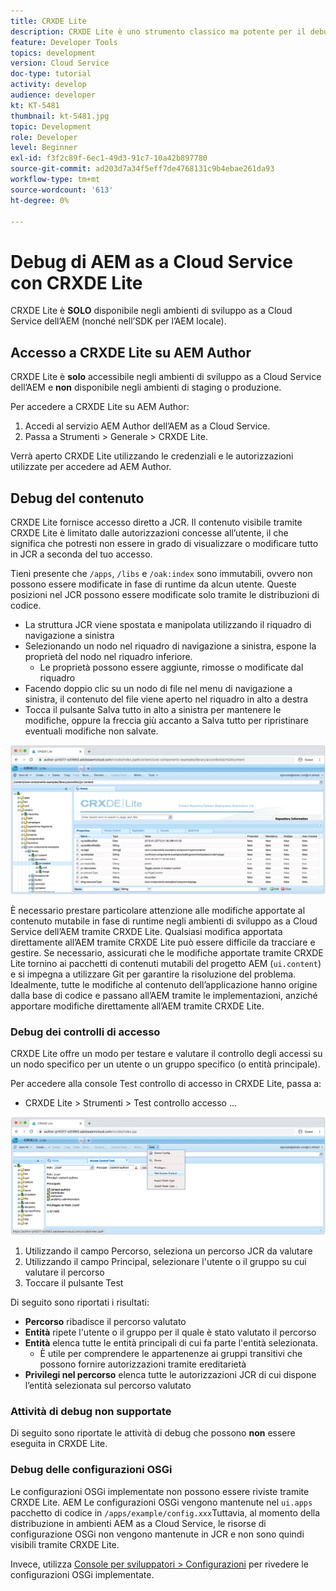 ```yaml
---
title: CRXDE Lite
description: CRXDE Lite è uno strumento classico ma potente per il debug degli ambienti di sviluppo as a Cloud Service dell’AEM. CRXDE Lite fornisce una suite di funzionalità che consente al debug di esaminare tutte le risorse e le proprietà, manipolare le parti mutabili del JCR e analizzare le autorizzazioni.
feature: Developer Tools
topics: development
version: Cloud Service
doc-type: tutorial
activity: develop
audience: developer
kt: KT-5481
thumbnail: kt-5481.jpg
topic: Development
role: Developer
level: Beginner
exl-id: f3f2c89f-6ec1-49d3-91c7-10a42b897780
source-git-commit: ad203d7a34f5eff7de4768131c9b4ebae261da93
workflow-type: tm+mt
source-wordcount: '613'
ht-degree: 0%

---
```


# Debug di AEM as a Cloud Service con CRXDE Lite

CRXDE Lite è __SOLO__ disponibile negli ambienti di sviluppo as a Cloud Service dell’AEM (nonché nell’SDK per l’AEM locale).

## Accesso a CRXDE Lite su AEM Author

CRXDE Lite è __solo__ accessibile negli ambienti di sviluppo as a Cloud Service dell’AEM e __non__ disponibile negli ambienti di staging o produzione.

Per accedere a CRXDE Lite su AEM Author:

1. Accedi al servizio AEM Author dell’AEM as a Cloud Service.
1. Passa a Strumenti > Generale > CRXDE Lite.

Verrà aperto CRXDE Lite utilizzando le credenziali e le autorizzazioni utilizzate per accedere ad AEM Author.

## Debug del contenuto

CRXDE Lite fornisce accesso diretto a JCR. Il contenuto visibile tramite CRXDE Lite è limitato dalle autorizzazioni concesse all’utente, il che significa che potresti non essere in grado di visualizzare o modificare tutto in JCR a seconda del tuo accesso.

Tieni presente che `/apps`, `/libs` e `/oak:index` sono immutabili, ovvero non possono essere modificate in fase di runtime da alcun utente. Queste posizioni nel JCR possono essere modificate solo tramite le distribuzioni di codice.

+ La struttura JCR viene spostata e manipolata utilizzando il riquadro di navigazione a sinistra
+ Selezionando un nodo nel riquadro di navigazione a sinistra, espone la proprietà del nodo nel riquadro inferiore.
   + Le proprietà possono essere aggiunte, rimosse o modificate dal riquadro
+ Facendo doppio clic su un nodo di file nel menu di navigazione a sinistra, il contenuto del file viene aperto nel riquadro in alto a destra
+ Tocca il pulsante Salva tutto in alto a sinistra per mantenere le modifiche, oppure la freccia giù accanto a Salva tutto per ripristinare eventuali modifiche non salvate.

![CRXDE Lite - Debug del contenuto](./assets/crxde-lite/debugging-content.png)

È necessario prestare particolare attenzione alle modifiche apportate al contenuto mutabile in fase di runtime negli ambienti di sviluppo as a Cloud Service dell’AEM tramite CRXDE Lite.
Qualsiasi modifica apportata direttamente all’AEM tramite CRXDE Lite può essere difficile da tracciare e gestire. Se necessario, assicurati che le modifiche apportate tramite CRXDE Lite tornino ai pacchetti di contenuti mutabili del progetto AEM (`ui.content`) e si impegna a utilizzare Git per garantire la risoluzione del problema. Idealmente, tutte le modifiche al contenuto dell’applicazione hanno origine dalla base di codice e passano all’AEM tramite le implementazioni, anziché apportare modifiche direttamente all’AEM tramite CRXDE Lite.

### Debug dei controlli di accesso

CRXDE Lite offre un modo per testare e valutare il controllo degli accessi su un nodo specifico per un utente o un gruppo specifico (o entità principale).

Per accedere alla console Test controllo di accesso in CRXDE Lite, passa a:

+ CRXDE Lite > Strumenti > Test controllo accesso ...

![CRXDE Lite - Test controllo accesso](./assets/crxde-lite/permissions__test-access-control.png)

1. Utilizzando il campo Percorso, seleziona un percorso JCR da valutare
1. Utilizzando il campo Principal, selezionare l&#39;utente o il gruppo su cui valutare il percorso
1. Toccare il pulsante Test

Di seguito sono riportati i risultati:

+ __Percorso__ ribadisce il percorso valutato
+ __Entità__ ripete l&#39;utente o il gruppo per il quale è stato valutato il percorso
+ __Entità__ elenca tutte le entità principali di cui fa parte l&#39;entità selezionata.
   + È utile per comprendere le appartenenze ai gruppi transitivi che possono fornire autorizzazioni tramite ereditarietà
+ __Privilegi nel percorso__ elenca tutte le autorizzazioni JCR di cui dispone l’entità selezionata sul percorso valutato

### Attività di debug non supportate

Di seguito sono riportate le attività di debug che possono __non__ essere eseguita in CRXDE Lite.

### Debug delle configurazioni OSGi

Le configurazioni OSGi implementate non possono essere riviste tramite CRXDE Lite. AEM Le configurazioni OSGi vengono mantenute nel `ui.apps` pacchetto di codice in `/apps/example/config.xxx`Tuttavia, al momento della distribuzione in ambienti AEM as a Cloud Service, le risorse di configurazione OSGi non vengono mantenute in JCR e non sono quindi visibili tramite CRXDE Lite.

Invece, utilizza [Console per sviluppatori > Configurazioni](./developer-console.md#configurations) per rivedere le configurazioni OSGi implementate.
